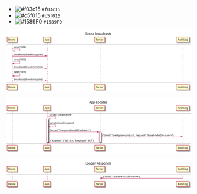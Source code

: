 - ![#f03c15](https://via.placeholder.com/15/f03c15/000000?text=+) `#f03c15`
- ![#c5f015](https://via.placeholder.com/15/c5f015/000000?text=+) `#c5f015`
- ![#1589F0](https://via.placeholder.com/15/1589F0/000000?text=+) `#1589F0`

![#f03c15](https://raw.githubusercontent.com/BlackthornYugen/d2x/media/out/json/droneEncryptedFlow_001.svg)

![#f03c15 A swimlane diagram showing how messages could be decrypted.](https://raw.githubusercontent.com/BlackthornYugen/d2x/media/out/json/droneEncryptedFlow_002.svg)

![#f03c15 A swimlane diagram showing log acknowlegement.](https://raw.githubusercontent.com/BlackthornYugen/d2x/media/out/json/droneEncryptedFlow_003.svg)
